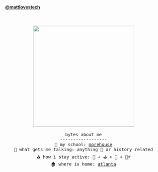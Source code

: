 
<!---
mattlovestech/mattlovestech is a ✨ special ✨ repository because its `README.md` (this file) appears on your GitHub profile.
You can click the Preview link to take a look at your changes.
--->
<!---


--->

#### [@mattlovestech](https://mattlovestech.com)
<p align="center">
  <br><br>
  <img src="https://media3.giphy.com/media/7zJgqvSbjBH2M/giphy.gif" width="325px" align="center"> <br/><br/>
  <samp>
bytes about me  <br/>
------------------ <br/>
🏫  my school: <a href="http//morehouse.edu"> morehouse </a> <br/> 
🥰  what gets me talking: anything  🏈  or history related <br/>
⛳️  how i stay active: 🎾 + ⛳ + 🏀 + 🏋️‍♂️ <br/>
🏠  where is home: <a href="https://discoveratlanta.com/"> atlanta </a> <br/>

<br/>



  
  </samp>
  
</p>

